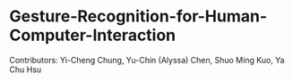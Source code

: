 # Gesture-Recognition-for-Human-Computer-Interaction

Contributors: Yi-Cheng Chung, Yu-Chin (Alyssa) Chen, Shuo Ming Kuo, Ya Chu Hsu
